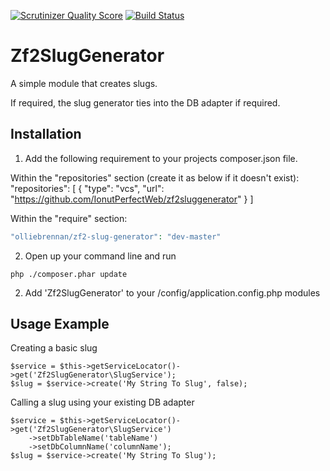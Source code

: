 [![Scrutinizer Quality Score](https://scrutinizer-ci.com/g/olliebrennan/Zf2SlugGenerator/badges/quality-score.png?s=653d247434c5bd09c553f9a41340cc5dc23517de)](https://scrutinizer-ci.com/g/olliebrennan/Zf2SlugGenerator/)
[![Build Status](https://travis-ci.org/olliebrennan/Zf2SlugGenerator.png?branch=master)](https://travis-ci.org/olliebrennan/Zf2SlugGenerator)

Zf2SlugGenerator
====================

A simple module that creates slugs.

If required, the slug generator ties into the DB adapter if required.

Installation
--------------
1) Add the following requirement to your projects composer.json file.

Within the "repositories" section (create it as below if it doesn't exist):
"repositories": [
        {
            "type": "vcs",
            "url": "https://github.com/IonutPerfectWeb/zf2sluggenerator"
        }
    ]

Within the "require" section:

```php
"olliebrennan/zf2-slug-generator": "dev-master"
```

2) Open up your command line and run

```
php ./composer.phar update
```

2) Add 'Zf2SlugGenerator' to your /config/application.config.php modules

Usage Example
--------------

Creating a basic slug
```
$service = $this->getServiceLocator()->get('Zf2SlugGenerator\SlugService');
$slug = $service->create('My String To Slug', false);
```

Calling a slug using your existing DB adapter
```
$service = $this->getServiceLocator()->get('Zf2SlugGenerator\SlugService')
    ->setDbTableName('tableName')
    ->setDbColumnName('columnName');
$slug = $service->create('My String To Slug');
```
